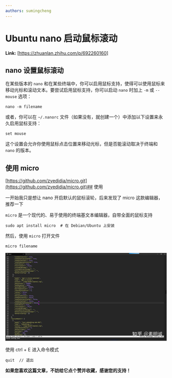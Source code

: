 ```yaml
---
authors: sumingcheng
---
```

# Ubuntu nano 启动鼠标滚动



 **Link:** [https://zhuanlan.zhihu.com/p/692260160]

## nano 设置鼠标滚动  

在某些版本的 `nano` 和在某些终端中，你可以启用鼠标支持，使得可以使用鼠标来移动光标和滚动文本。要尝试启用鼠标支持，你可以启动 `nano` 时加上 `-m` 或 `--mouse` 选项：

```
nano -m filename
```

或者，你可以在 `~/.nanorc` 文件（如果没有，就创建一个）中添加以下设置来永久启用鼠标支持：

```
set mouse
```

这个设置会允许你使用鼠标点击位置来移动光标，但是否能滚动取决于终端和 `nano` 的版本。

## 使用 micro  
[https://github.com/zyedidia/micro.git](https://github.com/zyedidia/micro.git)## 使用  

一开始我只是想让 nano 开启默认的鼠标滚轮，后来发现了 micro 这款编辑器，推荐一下

`micro` 是一个现代的、易于使用的终端基文本编辑器，自带全面的鼠标支持

```
sudo apt install micro  # 在 Debian/Ubuntu 上安装
```

然后，使用 `micro` 打开文件

```
micro filename
```
![24d016039b834699cc6b316d685eb49f](../image/24d016039b834699cc6b316d685eb49f.jpg)

使用 ctrl + E 进入命令模式

```
quit  // 退出
```

**如果您喜欢这篇文章，不妨给它点个赞并收藏，感谢您的支持！**

